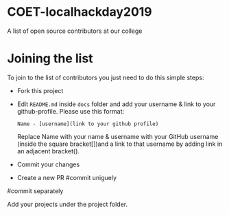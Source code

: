 # COET-localhackday2019
A list of open source contributors at our college


# Joining the list
To join to the list of contributors you just need to do this simple steps:
* Fork this project
* Edit `README.md` inside `docs` folder and add your username & link to your github-profile. Please use this format:

  `Name - [username](link to your github profile)`
  
  Replace Name with your name & username with your GitHub username (inside the square bracket[])and a link to that username by adding link in an adjacent bracket().

* Commit your changes
* Create a new PR
#commit uniguely

#commit separately

Add your projects under the project folder.
